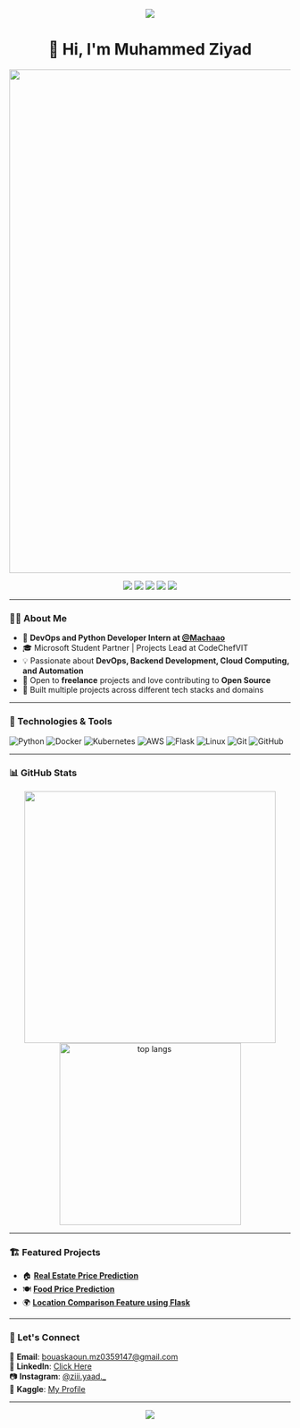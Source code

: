 <p align="center">
  <img src="https://capsule-render.vercel.app/api?type=waving&color=gradient&height=150&section=header&text=Welcome%20to%20My%20GitHub%20Profile!&fontSize=35&fontAlign=50&fontColor=ffffff&animation=fadeIn" />
</p>



<h1 align="center">👋 Hi, I'm Muhammed Ziyad</h1>

<p align="center">
  <img src="https://media.giphy.com/media/qgQUggAC3Pfv687qPC/giphy.gif" width="900" />
</p>

<p align="center">
  <a href="https://github.com/muhammed-ziyad-777"><img src="https://img.shields.io/badge/GitHub-181717.svg?style=flat&logo=github&logoColor=white" /></a>
  <a href="mailto:bouaskaoun.mz0359147@gmail.com"><img src="https://img.shields.io/badge/Gmail-EA4335.svg?style=flat&logo=gmail&logoColor=white" /></a>
  <a href="https://www.linkedin.com/in/muhammed-ziyad-470697357/"><img src="https://img.shields.io/badge/LinkedIn-0077B5.svg?style=flat&logo=linkedin&logoColor=white" /></a>
  <a href="https://www.kaggle.com/bouaskaounmohammed"><img src="https://img.shields.io/badge/Kaggle-20BEFF.svg?style=flat&logo=kaggle&logoColor=white" /></a>
  <a href="https://www.instagram.com/ziii.yaad._/"><img src="https://img.shields.io/badge/Instagram-E4405F.svg?style=flat&logo=instagram&logoColor=white" /></a>
</p>

---

### 🧑‍💻 About Me

- 💼 **DevOps and Python Developer Intern at [@Machaao](https://github.com/machaao)**
- 🎓 Microsoft Student Partner | Projects Lead at CodeChefVIT
- 💡 Passionate about **DevOps, Backend Development, Cloud Computing, and Automation**
- 🤝 Open to **freelance** projects and love contributing to **Open Source**
- 🚀 Built multiple projects across different tech stacks and domains

---

### 🔧 Technologies & Tools

![Python](https://img.shields.io/badge/-Python-333333?style=flat&logo=python)
![Docker](https://img.shields.io/badge/-Docker-333333?style=flat&logo=docker)
![Kubernetes](https://img.shields.io/badge/-Kubernetes-333333?style=flat&logo=kubernetes)
![AWS](https://img.shields.io/badge/-AWS-333333?style=flat&logo=amazonaws)
![Flask](https://img.shields.io/badge/-Flask-333333?style=flat&logo=flask)
![Linux](https://img.shields.io/badge/-Linux-333333?style=flat&logo=linux)
![Git](https://img.shields.io/badge/-Git-333333?style=flat&logo=git)
![GitHub](https://img.shields.io/badge/-GitHub-333333?style=flat&logo=github)

---

### 📊 GitHub Stats

<p align="center">
  <img src="https://github-readme-stats.vercel.app/api?username=muhammed-ziyad-777&show_icons=true&theme=radical" width="450"/>
  


<img width=325 align="center" src="https://github-readme-stats-salesp07.vercel.app/api/top-langs/?username=visxnu&hide=HTML&langs_count=8&layout=compact&theme=react&border_radius=10&size_weight=0.5&count_weight=0.5&exclude_repo=github-readme-stats" alt="top langs" />
</p>

---

### 🏗️ Featured Projects

- 🏠 [**Real Estate Price Prediction**](https://github.com/muhammed-ziyad-777/real-estate-price-prediction)
- 🍽️ [**Food Price Prediction**](https://github.com/muhammed-ziyad-777/food-price-prediction)
- 🌍 [**Location Comparison Feature using Flask**](https://github.com/muhammed-ziyad-777/location-comparison)


---

### 🙌 Let's Connect

💌 **Email**: bouaskaoun.mz0359147@gmail.com  
🔗 **LinkedIn**: [Click Here](https://www.linkedin.com/in/muhammed-ziyad-470697357/)  
📷 **Instagram**: [@ziii.yaad._](https://www.instagram.com/ziii.yaad._/)  
🏅 **Kaggle**: [My Profile](https://www.kaggle.com/bouaskaounmohammed)

---
<p align="center">
  <img src="https://readme-typing-svg.demolab.com?font=Fira+Code&size=22&pause=1000&center=true&vCenter=true&width=435&lines=Welcome+to+my+GitHub!;I'm+glad+you're+here.🚀;Explore+my+projects+below!" />
</p>

